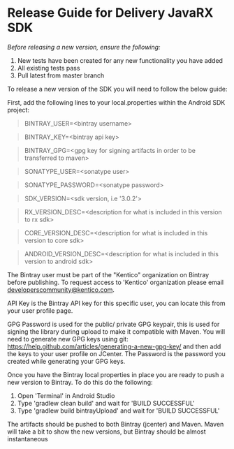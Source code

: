 # Release Guide for Delivery JavaRX SDK

 *Before releasing a new version, ensure the following:* 

1. New tests have been created for any new functionality you have added
2. All existing tests pass
3. Pull latest from master branch

To release a new version of the SDK you will need to follow the below guide:

First, add the following lines to your local.properties within the Android SDK project:

>BINTRAY_USER=\<bintray username\>

>BINTRAY_KEY=\<bintray api key\>

>BINTRAY_GPG=\<gpg key for signing artifacts in order to be transferred to maven\>

>SONATYPE_USER=\<sonatype user\>

>SONATYPE_PASSWORD=\<sonatype password\>

>SDK_VERSION=\<sdk version, i.e '3.0.2'\>

>RX_VERSION_DESC=\<description for what is included in this version to rx sdk\>

>CORE_VERSION_DESC=\<description for what is included in this version to core sdk\>

>ANDROID_VERSION_DESC=\<description for what is included in this version to android sdk\>

The Bintray user must be part of the "Kentico" organization on Bintray before publishing. To request access to 'Kentico' organization please email developerscommunity@kentico.com.

API Key is the Bintray API key for this specific user, you can locate this from your user profile page.

GPG Password is used for the public/ private GPG keypair, this is used for signing the library during upload to make it compatible with Maven. You will need to generate new GPG keys using git: https://help.github.com/articles/generating-a-new-gpg-key/ and then add the keys to your user profile on JCenter. The Password is the password you created while generating your GPG keys.

Once you have the Bintray local properties in place you are ready to push a new version to Bintray. To do this do the following:

1. Open 'Terminal' in Android Studio
2. Type 'gradlew clean build' and wait for 'BUILD SUCCESSFUL'
3. Type 'gradlew build bintrayUpload' and wait for 'BUILD SUCCESSFUL'
  
The artifacts should be pushed to both Bintray (jcenter) and Maven. Maven will take a bit to show the new versions, but Bintray should be almost instantaneous
